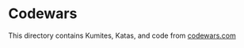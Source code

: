 # Codewars

This directory contains Kumites, Katas, and code from [codewars.com](https://www.codewars.com/)